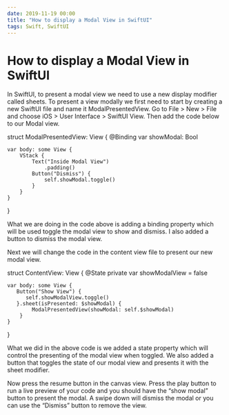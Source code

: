 ```yaml
---
date: 2019-11-19 00:00
title: "How to display a Modal View in SwiftUI"
tags: Swift, SwiftUI
---
```

# How to display a Modal View in SwiftUI

In SwiftUI, to present a modal view we need to use a new display modifier called sheets. To present a view modally we first need to start by creating a new SwiftUI file and name it ModalPresentedView. Go to File > New > File and choose iOS > User Interface > SwiftUI View. Then add the code below to our Modal view.

struct ModalPresentedView: View {
    @Binding var showModal: Bool
    
    var body: some View {
        VStack {
            Text("Inside Modal View")
                .padding()
            Button("Dismiss") {
                self.showModal.toggle()
            }
        }
    }
}

What we are doing in the code above is adding a binding property which will be used toggle the modal view to show and dismiss. I also added a button to dismiss the modal view.

Next we will change the code in the content view file to present our new modal view.

struct ContentView: View {
    @State private var showModalView = false
    
    var body: some View {
       Button("Show View") {
          self.showModalView.toggle()       
       }.sheet(isPresented: $showModal) {
            ModalPresentedView(showModal: self.$showModal)
        }
    }
}

What we did in the above code is we added a state property which will control the presenting of the modal view when toggled. We also added a button that toggles the state of our modal view and presents it with the sheet modifier.

Now press the resume button in the canvas view. Press the play button to run a live preview of your code and you should have the “show modal” button to present the modal. A swipe down will dismiss the modal or you can use the “Dismiss” button to remove the view.
